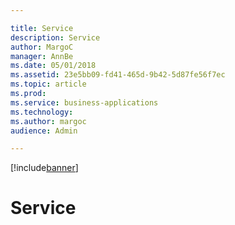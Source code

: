 ```yaml
---

title: Service
description: Service
author: MargoC
manager: AnnBe
ms.date: 05/01/2018
ms.assetid: 23e5bb09-fd41-465d-9b42-5d87fe56f7ec
ms.topic: article
ms.prod: 
ms.service: business-applications
ms.technology: 
ms.author: margoc
audience: Admin

---
```


[!include[banner](../../includes/banner.md)]

#  Service


